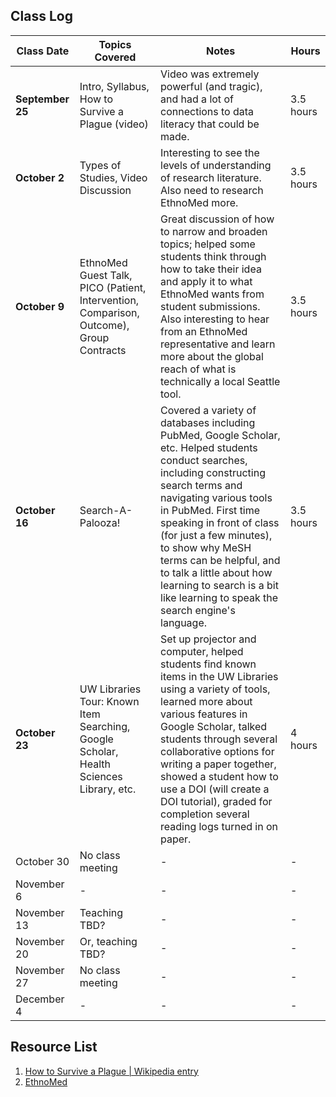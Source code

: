 ## Class Log
| Class Date | Topics Covered | Notes | Hours |
| --- | --- | --- | --- |
| **September 25** | Intro, Syllabus, How to Survive a Plague (video) | Video was extremely powerful (and tragic), and had a lot of connections to data literacy that could be made. | 3.5 hours |
| **October 2** | Types of Studies, Video Discussion | Interesting to see the levels of understanding of research literature. Also need to research EthnoMed more. | 3.5 hours |
| **October 9** | EthnoMed Guest Talk, PICO (Patient, Intervention, Comparison, Outcome), Group Contracts | Great discussion of how to narrow and broaden topics; helped some students think through how to take their idea and apply it to what EthnoMed wants from student submissions. Also interesting to hear from an EthnoMed representative and learn more about the global reach of what is technically a local Seattle tool. | 3.5 hours |
| **October 16** | Search-A-Palooza! | Covered a variety of databases including PubMed, Google Scholar, etc. Helped students conduct searches, including constructing search terms and navigating various tools in PubMed. First time speaking in front of class (for just a few minutes), to show why MeSH terms can be helpful, and to talk a little about how learning to search is a bit like learning to speak the search engine's language. | 3.5 hours |
| **October 23** | UW Libraries Tour: Known Item Searching, Google Scholar, Health Sciences Library, etc. | Set up projector and computer, helped students find known items in the UW Libraries using a variety of tools, learned more about various features in Google Scholar, talked students through several collaborative options for writing a paper together, showed a student how to use a DOI (will create a DOI tutorial), graded for completion several reading logs turned in on paper. | 4 hours |
| October 30 | No class meeting | - | - | - |
| November 6 | - | - | - |
| November 13 | Teaching TBD? | - | - |
| November 20 | Or, teaching TBD? | - | - |
| November 27 | No class meeting | - | - |
| December 4 | - | - | - |

## Resource List
1. [How to Survive a Plague | Wikipedia entry](https://en.wikipedia.org/wiki/How_to_Survive_a_Plague)
2. [EthnoMed](https://ethnomed.org)
